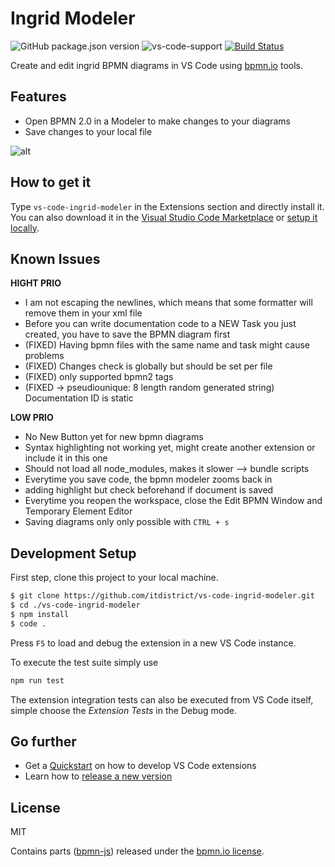 # Ingrid Modeler

![GitHub package.json version](https://img.shields.io/github/package-json/v/bpmn-io/vs-code-bpmn-io) ![vs-code-support](https://img.shields.io/badge/Visual%20Studio%20Code-1.38.0+-blue.svg) [![Build Status](https://travis-ci.com/bpmn-io/vs-code-bpmn-io.svg?branch=master)](https://travis-ci.com/bpmn-io/vs-code-bpmn-io)

Create and edit ingrid BPMN diagrams in VS Code using [bpmn.io](https://bpmn.io/) tools.

## Features

* Open BPMN 2.0 in a Modeler to make changes to your diagrams
* Save changes to your local file

![alt](./resources/screencast_preview.gif?raw=true)

## How to get it

Type `vs-code-ingrid-modeler` in the Extensions section and directly install it. You can also download it in the [Visual Studio Code Marketplace](https://marketplace.visualstudio.com/items?itemName=bpmn-io.vs-code-bpmn-io) or [setup it locally](#development-setup).

## Known Issues

**HIGHT PRIO**

* I am not escaping the newlines, which means that some formatter will remove them in your xml file
* Before you can write documentation code to a NEW Task you just created, you have to save the BPMN diagram first
* (FIXED) Having bpmn files with the same name and task might cause problems
* (FIXED) Changes check is globally but should be set per file
* (FIXED) only supported bpmn2 tags
* (FIXED -> pseudiounique: 8 length random generated string) Documentation ID is static

**LOW PRIO**

* No New Button yet for new bpmn diagrams
* Syntax highlighting not working yet, might create another extension or include it in this one
* Should not load all node_modules, makes it slower --> bundle scripts
* Everytime you save code, the bpmn modeler zooms back in
* adding highlight but check beforehand if document is saved
* Everytime you reopen the workspace, close the Edit BPMN Window and Temporary Element Editor
* Saving diagrams only only possible with `CTRL + s`

## Development Setup

First step, clone this project to your local machine.

```sh
$ git clone https://github.com/itdistrict/vs-code-ingrid-modeler.git
$ cd ./vs-code-ingrid-modeler
$ npm install
$ code .
```

Press `F5` to load and debug the extension in a new VS Code instance.

To execute the test suite simply use

```bash
npm run test
```

The extension integration tests can also be executed from VS Code itself, simple choose the *Extension Tests* in the Debug mode.

## Go further

* Get a [Quickstart](./docs/DEVELOPMENT_QUICKSTART.md) on how to develop VS Code extensions
* Learn how to [release a new version](./docs/RELEASING.md)

## License

MIT

Contains parts ([bpmn-js](https://github.com/bpmn-io/bpmn-js)) released under the [bpmn.io license](http://bpmn.io/license).
